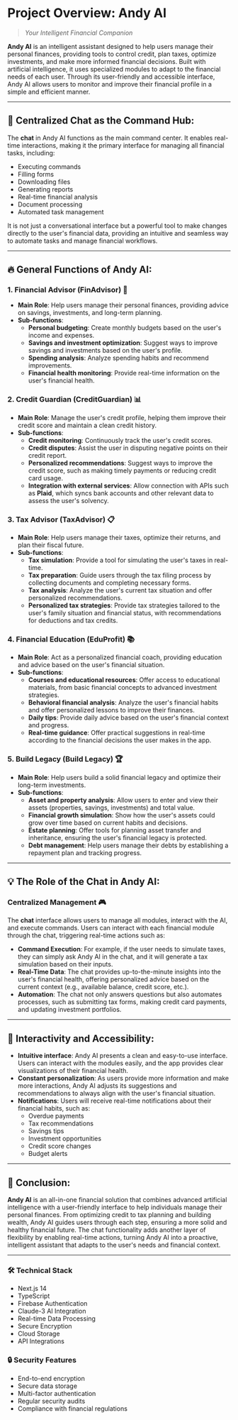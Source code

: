
# **Project Overview: Andy AI**
> *Your Intelligent Financial Companion*

**Andy AI** is an intelligent assistant designed to help users manage their personal finances, providing tools to control credit, plan taxes, optimize investments, and make more informed financial decisions. Built with artificial intelligence, it uses specialized modules to adapt to the financial needs of each user. Through its user-friendly and accessible interface, Andy AI allows users to monitor and improve their financial profile in a simple and efficient manner.

---

## **🎯 Centralized Chat as the Command Hub**:
The **chat** in Andy AI functions as the main command center. It enables real-time interactions, making it the primary interface for managing all financial tasks, including:
- Executing commands
- Filling forms
- Downloading files
- Generating reports
- Real-time financial analysis
- Document processing
- Automated task management

It is not just a conversational interface but a powerful tool to make changes directly to the user's financial data, providing an intuitive and seamless way to automate tasks and manage financial workflows.

---

## **🔥 General Functions of Andy AI:**

### 1. **Financial Advisor (FinAdvisor)** 🏦
   - **Main Role**: Help users manage their personal finances, providing advice on savings, investments, and long-term planning.
   - **Sub-functions**:
     - **Personal budgeting**: Create monthly budgets based on the user's income and expenses.
     - **Savings and investment optimization**: Suggest ways to improve savings and investments based on the user's profile.
     - **Spending analysis**: Analyze spending habits and recommend improvements.
     - **Financial health monitoring**: Provide real-time information on the user's financial health.

### 2. **Credit Guardian (CreditGuardian)** 📊
   - **Main Role**: Manage the user's credit profile, helping them improve their credit score and maintain a clean credit history.
   - **Sub-functions**:
     - **Credit monitoring**: Continuously track the user's credit scores.
     - **Credit disputes**: Assist the user in disputing negative points on their credit report.
     - **Personalized recommendations**: Suggest ways to improve the credit score, such as making timely payments or reducing credit card usage.
     - **Integration with external services**: Allow connection with APIs such as **Plaid**, which syncs bank accounts and other relevant data to assess the user's solvency.

### 3. **Tax Advisor (TaxAdvisor)** 📋
   - **Main Role**: Help users manage their taxes, optimize their returns, and plan their fiscal future.
   - **Sub-functions**:
     - **Tax simulation**: Provide a tool for simulating the user's taxes in real-time.
     - **Tax preparation**: Guide users through the tax filing process by collecting documents and completing necessary forms.
     - **Tax analysis**: Analyze the user's current tax situation and offer personalized recommendations.
     - **Personalized tax strategies**: Provide tax strategies tailored to the user's family situation and financial status, with recommendations for deductions and tax credits.

### 4. **Financial Education (EduProfit)** 📚
   - **Main Role**: Act as a personalized financial coach, providing education and advice based on the user's financial situation.
   - **Sub-functions**:
     - **Courses and educational resources**: Offer access to educational materials, from basic financial concepts to advanced investment strategies.
     - **Behavioral financial analysis**: Analyze the user's financial habits and offer personalized lessons to improve their finances.
     - **Daily tips**: Provide daily advice based on the user's financial context and progress.
     - **Real-time guidance**: Offer practical suggestions in real-time according to the financial decisions the user makes in the app.

### 5. **Build Legacy (Build Legacy)** 🏆
   - **Main Role**: Help users build a solid financial legacy and optimize their long-term investments.
   - **Sub-functions**:
     - **Asset and property analysis**: Allow users to enter and view their assets (properties, savings, investments) and total value.
     - **Financial growth simulation**: Show how the user's assets could grow over time based on current habits and decisions.
     - **Estate planning**: Offer tools for planning asset transfer and inheritance, ensuring the user's financial legacy is protected.
     - **Debt management**: Help users manage their debts by establishing a repayment plan and tracking progress.

---

## **💡 The Role of the Chat in Andy AI:**

### **Centralized Management** 🎮  
  The **chat** interface allows users to manage all modules, interact with the AI, and execute commands. Users can interact with each financial module through the chat, triggering real-time actions such as:
  - **Command Execution**: For example, if the user needs to simulate taxes, they can simply ask Andy AI in the chat, and it will generate a tax simulation based on their inputs.
  - **Real-Time Data**: The chat provides up-to-the-minute insights into the user's financial health, offering personalized advice based on the current context (e.g., available balance, credit score, etc.).
  - **Automation**: The chat not only answers questions but also automates processes, such as submitting tax forms, making credit card payments, and updating investment portfolios.

---

## **🌟 Interactivity and Accessibility:**

- **Intuitive interface**: Andy AI presents a clean and easy-to-use interface. Users can interact with the modules easily, and the app provides clear visualizations of their financial health.
- **Constant personalization**: As users provide more information and make more interactions, Andy AI adjusts its suggestions and recommendations to always align with the user's financial situation.
- **Notifications**: Users will receive real-time notifications about their financial habits, such as:
  - Overdue payments
  - Tax recommendations
  - Savings tips
  - Investment opportunities
  - Credit score changes
  - Budget alerts

---

## **🎯 Conclusion:**

**Andy AI** is an all-in-one financial solution that combines advanced artificial intelligence with a user-friendly interface to help individuals manage their personal finances. From optimizing credit to tax planning and building wealth, Andy AI guides users through each step, ensuring a more solid and healthy financial future. The chat functionality adds another layer of flexibility by enabling real-time actions, turning Andy AI into a proactive, intelligent assistant that adapts to the user's needs and financial context.

---

### **🛠️ Technical Stack**
- Next.js 14
- TypeScript
- Firebase Authentication
- Claude-3 AI Integration
- Real-time Data Processing
- Secure Encryption
- Cloud Storage
- API Integrations

### **🔒 Security Features**
- End-to-end encryption
- Secure data storage
- Multi-factor authentication
- Regular security audits
- Compliance with financial regulations
